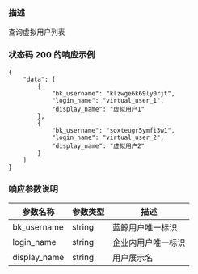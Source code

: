 ### 描述

查询虚拟用户列表

### 状态码 200 的响应示例

```json5
{
    "data": [
        {
            "bk_username": "klzwge6k69ly0rjt",
            "login_name": "virtual_user_1",
            "display_name": "虚拟用户1"
        },
        {
            "bk_username": "soxteugr5ymfi3w1",
            "login_name": "virtual_user_2",
            "display_name": "虚拟用户2"
        }
    ]
}
```

### 响应参数说明

| 参数名称         | 参数类型   | 描述        |
|--------------|--------|-----------|
| bk_username  | string | 蓝鲸用户唯一标识  |
| login_name   | string | 企业内用户唯一标识 |
| display_name | string | 用户展示名     |
